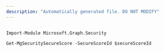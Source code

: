 ```yaml
---
description: "Automatically generated file. DO NOT MODIFY"
---
```


```powershellv1

Import-Module Microsoft.Graph.Security

Get-MgSecuritySecureScore -SecureScoreId $secureScoreId

```